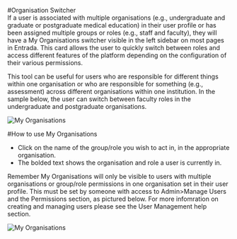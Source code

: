 #Organisation Switcher  
If a user is associated with multiple organisations (e.g., undergraduate and graduate or postgraduate medical education) in their user profile or has been assigned multiple groups or roles (e.g., staff and faculty), they will have a My Organisations switcher visible in the left sidebar on most pages in Entrada.  This card allows the user to quickly switch between roles and access different features of the platform depending on the configuration of their various permissions.

This tool can be useful for users who are responsible for different things within one organisation or who are responsible for something (e.g., assessment) across different organisations within one institution.  In the sample below, the user can switch between faculty roles in the undergraduate and postgraduate organisations.

![My Organisations](/img/usertools/myorg-userview-2roles-me1.11.png)

#How to use My Organisations  
* Click on the name of the group/role you wish to act in, in the appropriate organisation.
* The bolded text shows the organisation and role a user is currently in.

Remember My Organisations will only be visible to users with multiple organisations or group/role permissions in one organisation set in their user profile.  This must be set by someone with access to Admin>Manage Users and the Permissions section, as pictured below.  For more infomration on creating and managing users please see the User Management help section.

![My Organisations](/img/usertools/userpermissions-adminview-2roles-me1.11.png)

